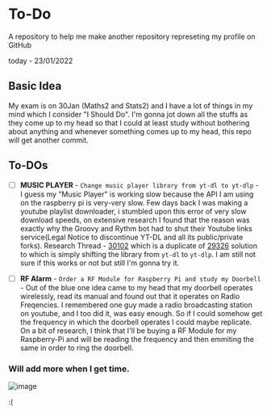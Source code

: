 # To-Do
A repository to help me make another repository represeting my profile on GitHub

today - 23/01/2022


## Basic Idea
My exam is on 30Jan (Maths2 and Stats2) and I have a lot of things in my mind which I consider "I Should Do". I'm gonna jot down all the stuffs as they come up to my head so that I could at least study without bothering about anything and whenever something comes up to my head, this repo will get another commit.



## To-DOs

- [ ] **MUSIC PLAYER** - `Change music player library from yt-dl to yt-dlp` - I guess my "Music Player" is working slow because the API I am using on the raspberry pi is very-very slow. Few days back I was making a youtube playlist downloader, i stumbled upon this error of very slow download speeds, on extensive research I found that the reason was exactly why the Groovy and Rythm bot had to shut their Youtube links service(Legal Notice to discontinue YT-DL and all its public/private forks). Research Thread - [30102](https://github.com/ytdl-org/youtube-dl/issues/30102) which is a duplicate of [29326](https://github.com/ytdl-org/youtube-dl/issues/29326) solution to which is simply shifting the library from `yt-dl` to `yt-dlp`. I am still not sure if this works or not but still I'm gonna try it.

- [ ] **RF Alarm** - `Order a RF Module for Raspberry Pi and study my Doorbell` - Out of the blue one idea came to my head that my doorbell operates wirelessly, read its manual and found out that it operates on Radio Freqencies. I remembered one guy made a radio broadcasting station on youtube, and I too did it, was easy enough. So if I could somehow get the frequency in which the doorbell operates I could maybe replicate. On a bit of research, I think that I'll be buying a RF Module for my Raspberry-Pi and will be reading the frequency and then emmiting the same in order to ring the doorbell.




### Will add more when I get time. 
![image](https://user-images.githubusercontent.com/33022492/150683487-5ffae0ca-62fc-42b7-a5d5-f3149176085f.png)

:(
